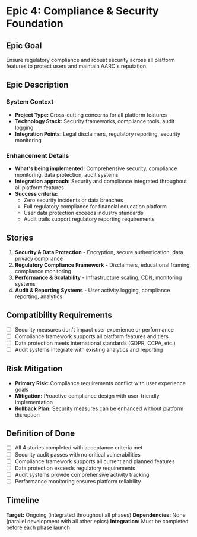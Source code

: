 # Epic 4: Compliance & Security Foundation

## Epic Goal
Ensure regulatory compliance and robust security across all platform features to protect users and maintain AARC's reputation.

## Epic Description

### System Context
- **Project Type:** Cross-cutting concerns for all platform features
- **Technology Stack:** Security frameworks, compliance tools, audit logging
- **Integration Points:** Legal disclaimers, regulatory reporting, security monitoring

### Enhancement Details
- **What's being implemented:** Comprehensive security, compliance monitoring, data protection, audit systems
- **Integration approach:** Security and compliance integrated throughout all platform features
- **Success criteria:**
  - Zero security incidents or data breaches
  - Full regulatory compliance for financial education platform
  - User data protection exceeds industry standards
  - Audit trails support regulatory reporting requirements

## Stories

1. **Security & Data Protection** - Encryption, secure authentication, data privacy compliance
2. **Regulatory Compliance Framework** - Disclaimers, educational framing, compliance monitoring
3. **Performance & Scalability** - Infrastructure scaling, CDN, monitoring systems
4. **Audit & Reporting Systems** - User activity logging, compliance reporting, analytics

## Compatibility Requirements
- [ ] Security measures don't impact user experience or performance
- [ ] Compliance framework supports all platform features and tiers
- [ ] Data protection meets international standards (GDPR, CCPA, etc.)
- [ ] Audit systems integrate with existing analytics and reporting

## Risk Mitigation
- **Primary Risk:** Compliance requirements conflict with user experience goals
- **Mitigation:** Proactive compliance design with user-friendly implementation
- **Rollback Plan:** Security measures can be enhanced without platform disruption

## Definition of Done
- [ ] All 4 stories completed with acceptance criteria met
- [ ] Security audit passes with no critical vulnerabilities
- [ ] Compliance framework supports all current and planned features
- [ ] Data protection exceeds regulatory requirements
- [ ] Audit systems provide comprehensive activity tracking
- [ ] Performance monitoring ensures platform reliability

## Timeline
**Target:** Ongoing (integrated throughout all phases)
**Dependencies:** None (parallel development with all other epics)
**Integration:** Must be completed before each phase launch
